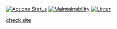 [![Actions Status](https://github.com/Molotov-Eugene/frontend-project-11/workflows/hexlet-check/badge.svg)](https://github.com/Molotov-Eugene/frontend-project-11/actions)
[![Maintainability](https://api.codeclimate.com/v1/badges/2225b199a65bed0056df/maintainability)](https://codeclimate.com/github/Molotov-Eugene/frontend-project-11/maintainability)
[![Linter](https://github.com/Molotov-Eugene/frontend-project-11/actions/workflows/linter.yml/badge.svg)](https://github.com/Molotov-Eugene/frontend-project-11/actions/workflows/linter.yml)

[check site](https://rss-aggregator-blush.vercel.app/)